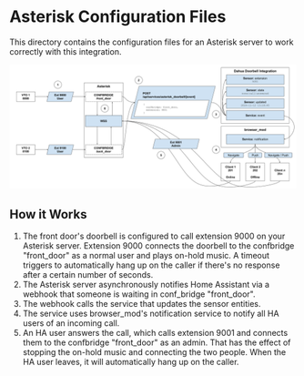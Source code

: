 # Asterisk Configuration Files

This directory contains the configuration files for an Asterisk server to work correctly with this integration.

<img src="../images/integration-details.svg" />

## How it Works
1. The front door's doorbell is configured to call extension 9000 on your Asterisk server. Extension 9000 connects the doorbell to the confbridge "front_door" as a normal user and plays on-hold music.  A timeout triggers to automatically hang up on the caller if there's no response after a certain number of seconds.
1. The Asterisk server asynchronously notifies Home Assistant via a webhook that someone is waiting in conf_bridge "front_door".
1. The webhook calls the service that updates the sensor entities.
1. The service uses browser_mod's notification service to notify all HA users of an incoming call.
1. An HA user answers the call, which calls extension 9001 and connects them to the confbridge "front_door" as an admin.  That has the effect of stopping the on-hold music and connecting the two people.  When the HA user leaves, it will automatically hang up on the caller.

